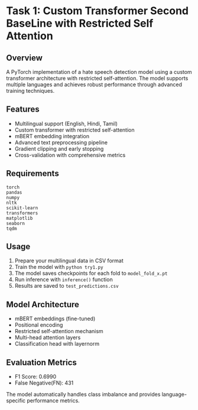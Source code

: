 # Task 1: Custom Transformer Second BaseLine with Restricted Self Attention
 
## Overview
A PyTorch implementation of a hate speech detection model using a custom transformer architecture with restricted self-attention. The model supports multiple languages and achieves robust performance through advanced training techniques.

## Features
- Multilingual support (English, Hindi, Tamil)
- Custom transformer with restricted self-attention
- mBERT embedding integration
- Advanced text preprocessing pipeline
- Gradient clipping and early stopping
- Cross-validation with comprehensive metrics

## Requirements
```
torch
pandas
numpy
nltk
scikit-learn
transformers
matplotlib
seaborn
tqdm
```

## Usage
1. Prepare your multilingual data in CSV format
2. Train the model with `python try1.py`
3. The model saves checkpoints for each fold to `model_fold_x.pt`
4. Run inference with `inference()` function
5. Results are saved to `test_predictions.csv`

## Model Architecture
- mBERT embeddings (fine-tuned)
- Positional encoding
- Restricted self-attention mechanism
- Multi-head attention layers
- Classification head with layernorm

## Evaluation Metrics
- F1 Score: 0.6990
- False Negative(FN): 431

The model automatically handles class imbalance and provides language-specific performance metrics.
